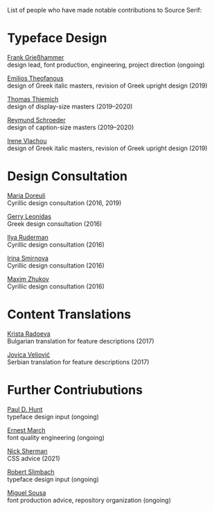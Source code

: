 List of people who have made notable contributions to Source Serif:

# Typeface Design

[Frank Grießhammer](https://github.com/frankrolf)  
	design lead, font production, engineering, project direction (ongoing)

[Emilios Theofanous](https://www.monotype.com/studio/emilios-theofanous)  
	design of Greek italic masters, revision of Greek upright design (2019)

[Thomas Thiemich](https://twitter.com/tthiemich)  
	design of display-size masters (2019–2020)

[Reymund Schroeder](http://www.zeugler.de)  
	design of caption-size masters (2019–2020)

[Irene Vlachou](https://www.ivtype.com)  
	design of Greek italic masters, revision of Greek upright design (2019)


# Design Consultation

[Maria Doreuli](https://contrastfoundry.com/about)  
	Cyrillic design consultation (2016, 2019)

[Gerry Leonidas](https://leonidas.net)  
	Greek design consultation (2016)

[Ilya Ruderman](https://type.today/en/designer/ilya-ruderman)  
	Cyrillic design consultation (2016)

[Irina Smirnova](https://events.atypi.org/presenters/irina-smirnova)  
	Cyrillic design consultation (2016)

[Maxim Zhukov](https://typejournal.ru/en/articles/A-Letter-To-Yefimov)  
	Cyrillic design consultation (2016)


# Content Translations

[Krista Radoeva](https://www.kristaradoeva.com/About-me)  
	Bulgarian translation for feature descriptions (2017)

[Jovica Veljović](https://en.wikipedia.org/wiki/Jovica_Veljović)  
	Serbian translation for feature descriptions (2017)


# Further Contriubutions

[Paul D. Hunt](https://fonts.adobe.com/designers/paul-d-hunt)  
	typeface design input (ongoing)

[Ernest March](https://blog.typekit.com/2014/01/21/an-unconventional-engineer-how-fine-art-and-computer-smarts-brought-ernie-march-to-adobe/)  
	font quality engineering (ongoing)

[Nick Sherman](https://nicksherman.com)  
	CSS advice (2021)

[Robert Slimbach](https://en.wikipedia.org/wiki/Robert_Slimbach)  
	typeface design input (ongoing)

[Miguel Sousa](https://github.com/miguelsousa)  
	font production advice, repository organization (ongoing)

